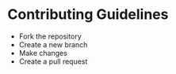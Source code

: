 # Contributing Guidelines

- Fork the repository
- Create a new branch
- Make changes
- Create a pull request

